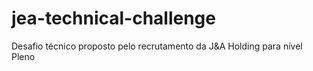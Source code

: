 # jea-technical-challenge
Desafio técnico proposto pelo recrutamento da J&amp;A Holding para nível Pleno
